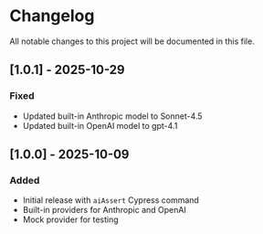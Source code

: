 # Changelog

All notable changes to this project will be documented in this file.

## [1.0.1] - 2025-10-29
### Fixed
- Updated built-in Anthropic model to Sonnet-4.5
- Updated built-in OpenAI model to gpt-4.1

## [1.0.0] - 2025-10-09
### Added
- Initial release with `aiAssert` Cypress command
- Built-in providers for Anthropic and OpenAI
- Mock provider for testing
